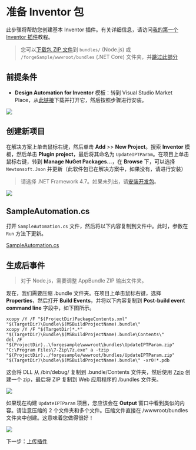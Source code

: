 # 准备 Inventor 包

此步骤将帮助您创建基本 Inventor 插件。有关详细信息，请访问[我的第一个 Inventor 插件](https://knowledge.autodesk.com/support/inventor-products/learn-explore/caas/simplecontent/content/my-first-inventor-plug-overview.html)教程。

> 您可以[下载包 ZIP 文件](https://github.com/Autodesk-Forge/learn.forge.designautomation/raw/master/forgesample/wwwroot/bundles/UpdateIPTParam.zip)到 `bundles/` (Node.js) 或 `/forgeSample/wwwroot/bundles` (.NET Core) 文件夹，并[跳过此部分](/zh-CN/designautomation/appbundle/common.md)

## 前提条件

- **Design Automation for Inventor** 模板：转到 Visual Studio Market Place，从[此链接](https://marketplace.visualstudio.com/items?itemName=Autodesk.DesignAutomation)下载并打开它，然后按照步骤进行安装。

![](_media/designautomation/inventor/da4inventor_template.png)

## 创建新项目

在解决方案上单击鼠标右键，然后单击 **Add** >> **New Project**。搜索 **Inventor** 模板，然后单击 **Plugin project**，最后将其命名为 `UpdateIPTParam`。在项目上单击鼠标右键，转到 **Manage NuGet Packages...**，在 **Browse** 下，可以选择 `Newtonsoft.Json` 并更新（此软件包已在解决方案中，如果没有，请进行安装）

> 请选择 .NET Framework 4.7。如果未列出，请[安装开发包](https://dotnet.microsoft.com/download/dotnet-framework/net47)。

![](_media/designautomation/inventor/new_project.gif)

## SampleAutomation.cs

打开 `SampleAutomation.cs` 文件，然后将以下内容复制到文件中。此时，参数在 `Run` 方法下更新。

[SampleAutomation.cs](_snippets/modifymodels/engines/inventor/SampleAutomation.cs ':include :type=code csharp')

## 生成后事件

> 对于 Node.js，需要调整 AppBundle ZIP 输出文件夹。

现在，我们需要压缩 .bundle 文件夹。在项目上单击鼠标右键，选择 **Properties**，然后打开 **Build Events**，并将以下内容复制到 **Post-build event command line** 字段中，如下图所示。

```
xcopy /Y /F "$(ProjectDir)PackageContents.xml" "$(TargetDir)\Bundle\$(MSBuildProjectName).bundle\"
xcopy /Y /F "$(TargetDir)*.*" "$(TargetDir)\Bundle\$(MSBuildProjectName).bundle\Contents\"
del /F "$(ProjectDir)..\forgesample\wwwroot\bundles\UpdateIPTParam.zip"
"C:\Program Files\7-Zip\7z.exe" a -tzip "$(ProjectDir)../forgesample/wwwroot/bundles/UpdateIPTParam.zip" "$(TargetDir)\bundle\$(MSBuildProjectName).bundle\" -xr0!*.pdb
```

这会将 DLL 从 /bin/debug/ 复制到 .bundle/Contents 文件夹，然后使用 [7zip](https://www.7-zip.org/) 创建一个 zip，最后将 ZIP 复制到 Web 应用程序的 /bundles 文件夹。

![](_media/designautomation/inventor/post_build.png)

如果现在构建 `UpdateIPTParam` 项目，您应该会在 **Output** 窗口中看到类似的内容。请注意压缩的 2 个文件夹和多个文件。压缩文件直接在 /wwwroot/bundles 文件夹中创建。这意味着您做得很好！

![](_media/designautomation/inventor/build_output.png)

下一步：[上传插件](/zh-CN/designautomation/appbundle/common)